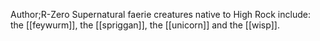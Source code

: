 Author;R-Zero
Supernatural faerie creatures native to High Rock include: the [[feywurm]], the [[spriggan]], the [[unicorn]] and the [[wisp]].